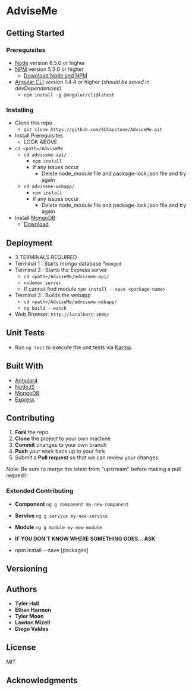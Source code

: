 # AdviseMe

## Getting Started

### Prerequisites
* [Node](https://nodejs.org/en/) version 8.5.0 or higher
* [NPM](https://www.npmjs.com/) version 5.3.0 or higher
  * [Download Node and NPM](https://nodejs.org/en/)
* [Angular CLI](https://cli.angular.io/) version 1.4.4 or higher (*should be saved in devDependencies*)
  * ```npm install -g @angular/cli@latest```

### Installing
* Clone this repo
  * ```git clone https://github.com/SCCapstone/AdviseMe.git```
* Install Prerequisites
  * LOOK ABOVE
* ```cd <path>/AdviseMe```
  * ```cd adviseme-api/```
    * ```npm install```
    * if any issues occur 
      * Delete node_module file and package-lock.json file and try again
  * ```cd adviseme-webapp/```
    * ```npm install```
    * if any issues occur 
      * Delete node_module file and package-lock.json file and try again
* Install [MongoDB](https://www.mongodb.com/what-is-mongodb)
  * [Download](https://docs.mongodb.com/getting-started/shell/installation/)

## Deployment
* 3 TERMINALS REQUIRED
* Terminal 1 : Starts mongo database
  *```mongod```
* Terminal 2 : Starts the Express server
  * ```cd <path>/AdviseMe/adviseme-api/```
  * ```nodemon server```
  * If cannot find module ```npm install --save <package-name>```
* Terminal 3 : Builds the webapp 
  * ```cd <path>/AdviseMe/adviseme-webapp/```
  * ```ng build --watch```
* Web Browser: ```http://localhost:3000/```

## Unit Tests
* Run ```ng test``` to execute the unit tests via [Karma](https://karma-runner.github.io).

## Built With
* [Angular4](https://angular.io/)
* [NodeJS](https://nodejs.org/en/)
* [MongoDB](https://www.mongodb.com/)
* [Express](https://expressjs.com/)

## Contributing
1. **Fork** the repo
2. **Clone** the project to your own machine
3. **Commit** changes to your own branch
4. **Push** your work back up to your fork
5. Submit a **Pull request** so that we can review your changes

Note: Be sure to merge the latest from "upstream" before making a pull request!:

### Extended Contributing
* **Component**  ``` ng g component my-new-component ```
* **Service**  ``` ng g service my-new-service ```
* **Module**  ``` ng g module my-new-module ```
* **IF YOU DON'T KNOW WHERE SOMETHING GOES... ASK**

* npm install --save [packages] 

## Versioning

## Authors

* **Tyler Hall**
* **Ethan Harmon**
* **Tyler Moon**
* **Lawton Mizell**
* **Diego Valdes**

## License
MIT

## Acknowledgments
